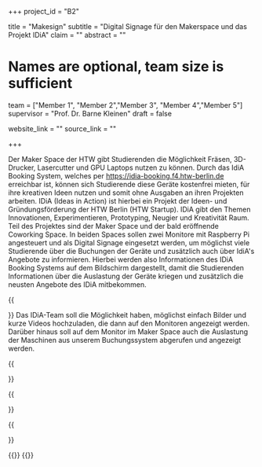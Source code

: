 +++
project_id = "B2"

title = "Makesign"
subtitle = "Digital Signage für den Makerspace und das Projekt IDiA"
claim = ""
abstract = ""

# Names are optional, team size is sufficient

team = ["Member 1", "Member 2","Member 3", "Member 4","Member 5"]
supervisor = "Prof. Dr. Barne Kleinen"
draft = false

website_link = ""
source_link = ""

+++

Der Maker Space der HTW gibt Studierenden die Möglichkeit Fräsen, 3D-Drucker, Lasercutter und GPU Laptops nutzen zu können.
Durch das IdiA Booking System, welches per https://idia-booking.f4.htw-berlin.de erreichbar ist, können sich Studierende diese Geräte kostenfrei mieten, für ihre kreativen Ideen nutzen und somit ohne Ausgaben an ihren Projekten arbeiten. 
IDiA (Ideas in Action) ist hierbei ein Projekt der Ideen- und Gründungsförderung der HTW Berlin (HTW Startup). IDiA gibt den Themen Innovationen, Experimentieren, Prototyping, Neugier und Kreativität Raum. Teil des Projektes sind der Maker Space und der bald eröffnende Coworking Space.
In beiden Spaces sollen zwei Monitore mit Raspberry Pi angesteuert und als Digital Signage eingesetzt werden, um möglichst viele Studierende über die Buchungen der Geräte und zusätzlich auch über IdiA's Angebote zu informieren.
Hierbei werden also Informationen des IDiA Booking Systems auf dem Bildschirm dargestellt, damit die Studierenden Informationen über die Auslastung der Geräte kriegen und zusätzlich die neusten Angebote des IDiA mitbekommen.

{{<section title="Our Goal">}}
Das IDiA-Team soll die Möglichkeit haben, möglichst einfach Bilder und kurze Videos hochzuladen, die dann auf den Monitoren angezeigt werden. Darüber hinaus soll auf dem Monitor im Maker Space auch die Auslastung der Maschinen aus unserem Buchungssystem abgerufen und angezeigt werden. 

{{</section>}}


{{<section title="The team">}}

{{</section>}} 

{{<gallery>}}
{{</gallery>}}
